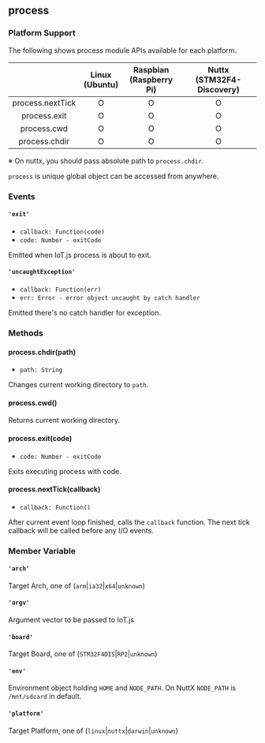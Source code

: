 ## process

### Platform Support

The following shows process module APIs available for each platform.

|  | Linux<br/>(Ubuntu) | Raspbian<br/>(Raspberry Pi) | Nuttx<br/>(STM32F4-Discovery) |
| :---: | :---: | :---: | :---: |
| process.nextTick | O | O | O |
| process.exit | O | O | O |
| process.cwd | O | O | O |
| process.chdir | O | O | O |

※ On nuttx, you should pass absolute path to `process.chdir`.

`process` is unique global object can be accessed from anywhere.

### Events


#### `'exit'`
* `callback: Function(code)`
 * `code: Number - exitCode`

Emitted when IoT.js process is about to exit.


#### `'uncaughtException'`
* `callback: Function(err)`
 * `err: Error - error object uncaught by catch handler`

Emitted there's no catch handler for exception.


### Methods


#### process.chdir(path)
* `path: String`

Changes current working directory to `path`.


#### process.cwd()

Returns current working directory.


#### process.exit(code)
* `code: Number - exitCode`

Exits executing process with code.


#### process.nextTick(callback)
* `callback: Function()`

After current event loop finished, calls the `callback` function. The next tick callback will be called before any I/O events.


### Member Variable


#### `'arch'`

Target Arch, one of (`arm`|`ia32`|`x64`|`unknown`)


#### `'argv'`

Argument vector to be passed to IoT.js


#### `'board'`

Target Board, one of (`STM32F4DIS`|`RP2`|`unknown`)


#### `'env'`

Environment object holding `HOME` and `NODE_PATH`. On NuttX `NODE_PATH` is `/mnt/sdcard` in default.


#### `'platform'`

Target Platform, one of (`linux`|`nuttx`|`darwin`|`unknown`)

